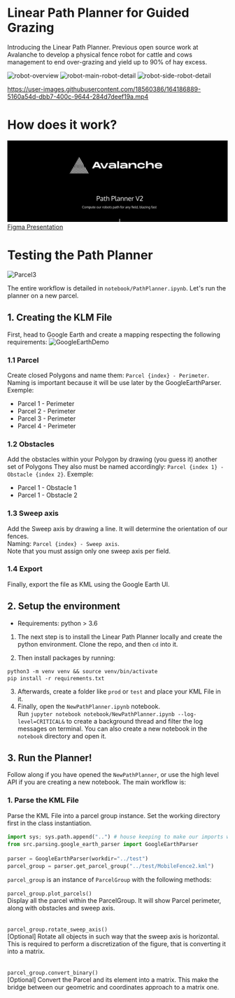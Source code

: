 # Linear Path Planner for Guided Grazing

Introducing the Linear Path Planner. Previous open source work at Avalanche to develop a physical fence robot for cattle and cows management to end over-grazing and yield up to 90% of hay excess.

![robot-overview](img/robot_1.png)
![robot-main-robot-detail](img/robot_2.png)
![robot-side-robot-detail](img/robot_3.png)

https://user-images.githubusercontent.com/18560386/164186889-5160a54d-dbb7-400c-9644-284d7deef19a.mp4

# How does it work?

[![Figma Presentation](img/figma_presentation.png)](https://www.figma.com/proto/dmTIbV9pCkTJNlniaIH6AF/path_planner_v0?node-id=1%3A2)
[Figma Presentation](https://www.figma.com/proto/dmTIbV9pCkTJNlniaIH6AF/path_planner_v0?node-id=1%3A2)

# Testing the Path Planner

![Parcel3](img/parcel_3.gif)

The entire workflow is detailed in `notebook/PathPlanner.ipynb`.
Let's run the planner on a new parcel.

## 1. Creating the KLM File

First, head to Google Earth and create a mapping respecting the following requirements:
![GoogleEarthDemo](img/google-earth-demo.png)

### 1.1 Parcel
Create closed Polygons and name them: `Parcel {index} - Perimeter`.
Naming is important because it will be use later by the GoogleEarthParser. Exemple:
- Parcel 1 - Perimeter
- Parcel 2 - Perimeter
- Parcel 3 - Perimeter
- Parcel 4 - Perimeter

### 1.2 Obstacles
Add the obstacles within your Polygon by drawing (you guess it) another set of Polygons
They also must be named accordingly: `Parcel {index 1} - Obstacle {index 2}`. Exemple:
- Parcel 1 - Obstacle 1
- Parcel 1 - Obstacle 2

### 1.3 Sweep axis
Add the Sweep axis by drawing a line. It will determine the orientation of our fences. <br>
Naming: `Parcel {index} - Sweep axis`. <br>
Note that you must assign only one sweep axis per field.

### 1.4 Export
Finally, export the file as KML using the Google Earth UI.

## 2. Setup the environment

- Requirements: python > 3.6

1. The next step is to install the Linear Path Planner locally and create the python environment.
Clone the repo, and then `cd` into it.

2. Then install packages by running:
```
python3 -m venv venv && source venv/bin/activate
pip install -r requirements.txt
```

3. Afterwards, create a folder like `prod` or `test` and place your KML File in it.
4. Finally, open the `NewPathPlanner.ipynb` notebook. <br>
  Run `jupyter notebook notebook/NewPathPlanner.ipynb --log-level=CRITICAL&` to create a background thread and filter the log messages on terminal.
  You can also create a new notebook in the `notebook` directory and open it.

## 3. Run the Planner!

Follow along if you have opened the `NewPathPlanner`, or use the high level API if you are creating a new notebook.
The main workflow is:

### 1. Parse the KML File

Parse the KML File into a parcel group instance. Set the working directory first in the class instantiation.

```python
import sys; sys.path.append("..") # house keeping to make our imports work
from src.parsing.google_earth_parser import GoogleEarthParser

parser = GoogleEarthParser(workdir="../test")
parcel_group = parser.get_parcel_group("../test/MobileFence2.kml")
```

`parcel_group` is an instance of `ParcelGroup` with the following methods:
<br>

`parcel_group.plot_parcels()` <br>
Display all the parcel within the ParcelGroup. It will show Parcel perimeter, along with obstacles and sweep axis.
<br><br>

`parcel_group.rotate_sweep_axis()` <br>
[Optional] Rotate all objects in such way that the sweep axis is horizontal. This is required to perform a discretization of the figure, that is converting it into a matrix. <br><br>

`parcel_group.convert_binary()` <br>
[Optional] Convert the Parcel and its element into a matrix. This make the bridge between our geometric and coordinates approach to a matrix one.





